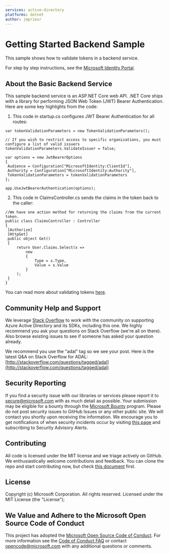 ```yaml
---
services: active-directory
platforms: dotnet
author: jmprieur
---
```


# Getting Started Backend Sample 
This sample shows how to validate tokens in a backend service.

For step by step instructions, see the [Microsoft Identity Portal](https://identity.microsoft.com/Docs/BackendService).

## About the Basic Backend Service 
This sample backend service is an ASP.NET Core web API. .NET Core ships with a library for performing JSON Web Token (JWT) Bearer Authentication. Here are some key highlights from the code:

1.  This code in startup.cs configures JWT Bearer Authentication for all routes:
   ```
var tokenValidationParameters = new TokenValidationParameters();

// If you wish to restrict access to specific organizations, you must configure a list of valid issuers
tokenValidationParameters.ValidateIssuer = false;

var options = new JwtBearerOptions 
{ 
    Audience = Configuration["MicrosoftIdentity:ClientId"], 
    Authority = Configuration["MicrosoftIdentity:Authority"],
    TokenValidationParameters = tokenValidationParameters
}; 

app.UseJwtBearerAuthentication(options); 
   ```

2.  This code in ClaimsController.cs sends the claims in the token back to the caller:
   ```
//We have one action method for returning the claims from the current token. 
public class ClaimsController : Controller 
{ 
    [Authorize] 
    [HttpGet] 
    public object Get() 
    { 
        return User.Claims.Select(x => 
            new  
            { 
                Type = x.Type, 
                Value = x.Value 
            } 
        ); 
    } 
} 
   ```
You can read more about validating tokens [here](https://azure.microsoft.com/en-us/documentation/articles/active-directory-v2-tokens/#validating-tokens).

## Community Help and Support

We leverage [Stack Overflow](http://stackoverflow.com/) to work with the community on supporting Azure Active Directory and its SDKs, including this one. We highly recommend you ask your questions on Stack Overflow (we're all on there). Also browse existing issues to see if someone has asked your question already. 

We recommend you use the "adal" tag so we see your post. Here is the latest Q&A on Stack Overflow for ADAL: [http://stackoverflow.com/questions/tagged/adal](http://stackoverflow.com/questions/tagged/adal)

## Security Reporting

If you find a security issue with our libraries or services please report it to [secure@microsoft.com](mailto:secure@microsoft.com) with as much detail as possible. Your submission may be eligible for a bounty through the [Microsoft Bounty](http://aka.ms/bugbounty) program. Please do not post security issues to GitHub Issues or any other public site. We will contact you shortly upon receiving the information. We encourage you to get notifications of when security incidents occur by visiting [this page](https://technet.microsoft.com/en-us/security/dd252948) and subscribing to Security Advisory Alerts.

## Contributing

All code is licensed under the MIT license and we triage actively on GitHub. We enthusiastically welcome contributions and feedback. You can clone the repo and start contributing now, but check [this document](./contributing.md) first.

## License

Copyright (c) Microsoft Corporation.  All rights reserved. Licensed under the MIT License (the "License"); 

## We Value and Adhere to the Microsoft Open Source Code of Conduct

This project has adopted the [Microsoft Open Source Code of Conduct](https://opensource.microsoft.com/codeofconduct/). For more information see the [Code of Conduct FAQ](https://opensource.microsoft.com/codeofconduct/faq/) or contact [opencode@microsoft.com](mailto:opencode@microsoft.com) with any additional questions or comments.
